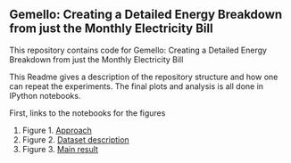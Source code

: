 Gemello: Creating a Detailed Energy Breakdown from just the Monthly Electricity Bill
-------------------

This repository contains code for Gemello: Creating a Detailed Energy Breakdown from just the Monthly Electricity Bill

This Readme gives a description of the repository structure and how one can repeat the experiments. The final plots and analysis is all done in IPython notebooks.

First, links to the notebooks for the figures

1. Figure 1. [Approach](https://docs.google.com/drawings/d/1R68GnSezUbC-RiGcwy3E8cSYYHZAgf50YiYkTOqUWFg/edit?usp=sharing)
2. Figure 2. [Dataset description](https://github.com/nipunbatra/Gemello/blob/master/code/dataset_description.ipynb)
3. Figure 3. [Main result](https://github.com/nipunbatra/Gemello/blob/master/code/main-result.ipynb)
